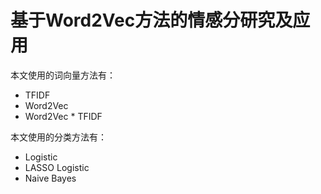 # 基于Word2Vec方法的情感分研究及应用

本文使用的词向量方法有：
* TFIDF
* Word2Vec
* Word2Vec \* TFIDF

本文使用的分类方法有：
- Logistic
- LASSO Logistic
- Naive Bayes
